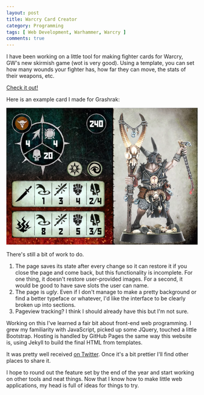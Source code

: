 ```yaml
---
layout: post
title: Warcry Card Creator
category: Programming
tags: [ Web Development, Warhammer, Warcry ] 
comments: true
---
```


I have been working on a little tool for making fighter cards for Warcry, GW's new skirmish game (wot is very good). Using a template, you can set how many wounds your fighter has, how far they can move, the stats of their weapons, etc. 

[Check it out!](http://rachelnertia.github.io/warcry-card-creator)

Here is an example card I made for Grashrak:

![](/images/warcry-card-creator-example.png)

There's still a bit of work to do.

1. The page saves its state after every change so it can restore it if you close the page and come back, but this functionality is incomplete. For one thing, it doesn't restore user-provided images. For a second, it would be good to have save slots the user can name.
2. The page is *ugly*. Even if I don't manage to make a pretty background or find a better typeface or whatever, I'd like the interface to be clearly broken up into sections.
3. Pageview tracking? I think I should already have this but I'm not sure.

Working on this I've learned a fair bit about front-end web programming. I grew my familiarity with JavaScript, picked up some JQuery, touched a little Bootstrap. Hosting is handled by GitHub Pages the same way this website is, using Jekyll to build the final HTML from templates.

It was pretty well received [on Twitter](https://twitter.com/nershly/status/1194248277807566848). Once it's a bit prettier I'll find other places to share it.

I hope to round out the feature set by the end of the year and start working on other tools and neat things. Now that I know how to make little web applications, my head is full of ideas for things to try.